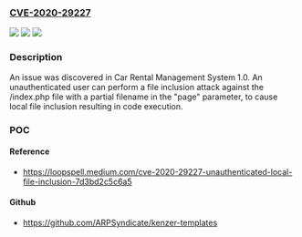 ### [CVE-2020-29227](https://cve.mitre.org/cgi-bin/cvename.cgi?name=CVE-2020-29227)
![](https://img.shields.io/static/v1?label=Product&message=n%2Fa&color=blue)
![](https://img.shields.io/static/v1?label=Version&message=n%2Fa&color=blue)
![](https://img.shields.io/static/v1?label=Vulnerability&message=n%2Fa&color=brighgreen)

### Description

An issue was discovered in Car Rental Management System 1.0. An unauthenticated user can perform a file inclusion attack against the /index.php file with a partial filename in the "page" parameter, to cause local file inclusion resulting in code execution.

### POC

#### Reference
- https://loopspell.medium.com/cve-2020-29227-unauthenticated-local-file-inclusion-7d3bd2c5c6a5

#### Github
- https://github.com/ARPSyndicate/kenzer-templates

